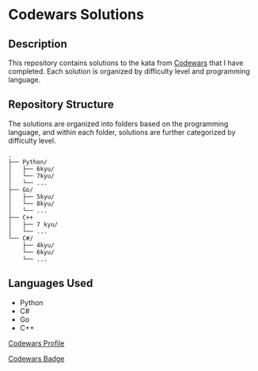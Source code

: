 # Codewars Solutions 

## Description
This repository contains solutions to the kata from [Codewars](https://www.codewars.com) that I have completed. 
Each solution is organized by difficulty level and programming language.

## Repository Structure
The solutions are organized into folders based on the programming language, and within each folder, solutions are further categorized by difficulty level.


``` 
.
├── Python/
│   ├── 6kyu/
│   └── 7kyu/
│   └── ...
├── Go/
│   ├── 5kyu/
│   └── 8kyu/
│   └── ...
├── C++
│   ├── 7 kyu/
│   └── ...
└── C#/
    ├── 4kyu/
    └── 6kyu/
    └── ...
``` 

## Languages Used
- Python
- C#
- Go
- C++

[Codewars Profile](https://www.codewars.com/users/matteodalfarra)

[Codewars Badge](https://www.codewars.com/users/matteodalfarra/badges/large)